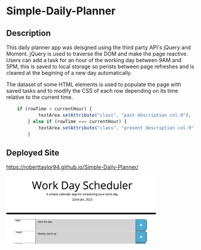 # Simple-Daily-Planner

## Description 
This daily planner app was deisgned using the third party API's jQuery and Moment. jQuery is used to traverse the DOM and make the page reactive. Users can add a task for an hour of the working day between 9AM and 5PM, this is saved to local storage so perists between page refreshes and is cleared at the begining of a new day automatically. 

The dataset of some HTML elements is used to populate the page with saved tasks and to modify the CSS of each row depending on its time relative to the current time. 

```javascript
    if (rowTime < currentHour) {
            textArea.setAttribute("class", "past description col-9");
        } else if (rowTime === currentHour) {
            textArea.setAttribute("class", "present description col-9");
        }
```

## Deployed Site
https://roberttaylor94.github.io/Simple-Daily-Planner/

<img src="assets/images/screenshot.png" width="400">

